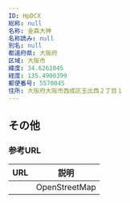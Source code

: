 ```yaml
---
ID: HpDCX
総称: null
名称: 金森大神
名称読み: null
別名: null
都道府県: 大阪府
区域: 大阪市
緯度: 34.6261045
経度: 135.4900399
郵便番号: 5570045
住所: 大阪府大阪市西成区玉出西２丁目１
---
```


## その他

### 参考URL

| URL | 説明          |
| --- | ------------- |
|     | OpenStreetMap |
